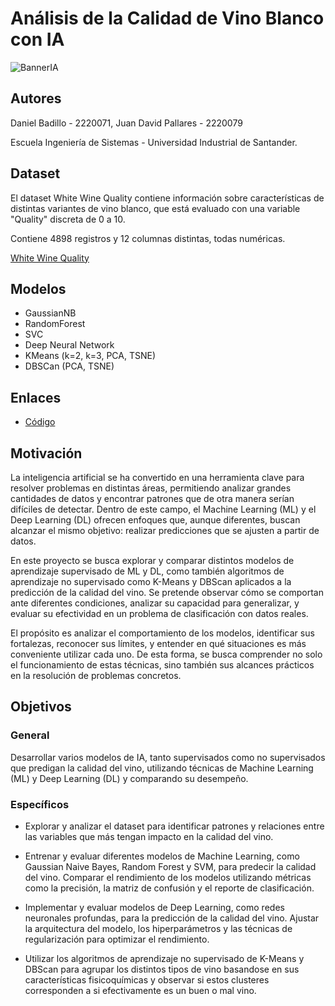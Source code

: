 # Análisis de la Calidad de Vino Blanco con IA

![BannerIA](https://github.com/user-attachments/assets/483c38dc-74cc-4f66-9446-425d4ddd4bf5)


## Autores
Daniel Badillo - 2220071, Juan David Pallares - 2220079

Escuela Ingeniería de Sistemas - Universidad Industrial de Santander.

## Dataset
El dataset White Wine Quality contiene información sobre características de distintas variantes de vino blanco, que está evaluado con una variable "Quality" discreta de 0 a 10. 

Contiene 4898 registros y 12 columnas distintas, todas numéricas.

[White Wine Quality](https://www.kaggle.com/datasets/piyushagni5/white-wine-quality/data)

## Modelos
- GaussianNB
- RandomForest
- SVC
- Deep Neural Network
- KMeans (k=2, k=3, PCA, TSNE)
- DBSCan (PCA, TSNE)

## Enlaces
- [Código](https://colab.research.google.com/drive/1KaCnuniFLZtTSVGKjOyMbGoZFbn6lSYZ?usp=sharing)

## Motivación
La inteligencia artificial se ha convertido en una herramienta clave para resolver problemas en distintas áreas, permitiendo analizar grandes cantidades de datos y encontrar patrones que de otra manera serían difíciles de detectar. Dentro de este campo, el Machine Learning (ML) y el Deep Learning (DL) ofrecen enfoques que, aunque diferentes, buscan alcanzar el mismo objetivo: realizar predicciones que se ajusten a partir de datos.

En este proyecto se busca explorar y comparar distintos modelos de aprendizaje supervisado de ML y DL, como también algoritmos de aprendizaje no supervisado como K-Means y DBScan aplicados a la predicción de la calidad del vino. Se pretende observar cómo se comportan ante diferentes condiciones, analizar su capacidad para generalizar, y evaluar su efectividad en un problema de clasificación con datos reales.

El propósito es analizar el comportamiento de los modelos, identificar sus fortalezas, reconocer sus límites, y entender en qué situaciones es más conveniente utilizar cada uno. De esta forma, se busca comprender no solo el funcionamiento de estas técnicas, sino también sus alcances prácticos en la resolución de problemas concretos.

## Objetivos

### General
Desarrollar varios modelos de IA, tanto supervisados como no supervisados que predigan la calidad del vino, utilizando técnicas de Machine Learning (ML) y Deep Learning (DL) y comparando su desempeño.

### Específicos
- Explorar y analizar el dataset para identificar patrones y relaciones entre las variables que más tengan impacto en la calidad del vino.

- Entrenar y evaluar diferentes modelos de Machine Learning, como Gaussian Naive Bayes, Random Forest y SVM, para predecir la calidad del vino. Comparar el rendimiento de los modelos utilizando métricas como la precisión, la matriz de confusión y el reporte de clasificación.

- Implementar y evaluar modelos de Deep Learning, como redes neuronales profundas, para la predicción de la calidad del vino. Ajustar la arquitectura del modelo, los hiperparámetros y las técnicas de regularización para optimizar el rendimiento.

- Utilizar los algoritmos de aprendizaje no supervisado de K-Means y DBScan para agrupar los distintos tipos de vino basandose en sus características fisicoquímicas y observar si estos clusteres corresponden a si efectivamente es un buen o mal vino.

